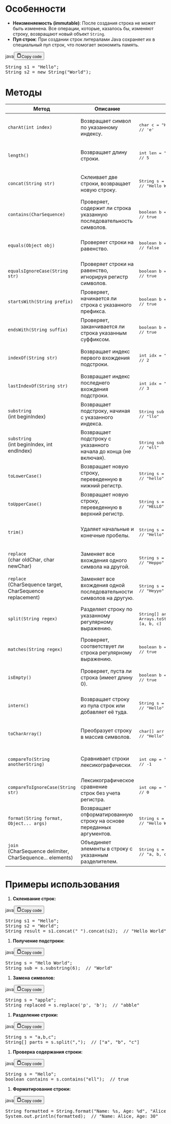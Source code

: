 <h1>Особенности</h1>
<ul>
<li><strong>Неизменяемость (immutable)</strong>: После создания строка не может быть изменена.
Все операции, которые, казалось бы, изменяют строку, возвращают новый объект <code>String</code>.</li>
<li><strong>Пул строк</strong>: При создании строк литералами Java сохраняет их в специальный пул строк, что помогает экономить память.</li>
</ul>
<div class="code_element"><div class="lang_line"><text>java</text><button class="copy_code_button" onclick="CopyCode(this)"><svg style="width: 1.2em;height: 1.2em;" aria-hidden="true" xmlns="http://www.w3.org/2000/svg" fill="none" viewBox="0 0 24 24"><path stroke="currentColor" stroke-linecap="round" stroke-linejoin="round" stroke-width="2" d="M15 4h3a1 1 0 0 1 1 1v15a1 1 0 0 1-1 1H6a1 1 0 0 1-1-1V5a1 1 0 0 1 1-1h3m0 3h6m-5-4v4h4V3h-4Z"/></svg><text>Copy code</text></button></div><div class="code language-java"><div class="highlight"><pre><span></span><span class="n">String</span><span class="w"> </span><span class="n">s1</span><span class="w"> </span><span class="o">=</span><span class="w"> </span><span class="s">&quot;Hello&quot;</span><span class="p">;</span>
<span class="n">String</span><span class="w"> </span><span class="n">s2</span><span class="w"> </span><span class="o">=</span><span class="w"> </span><span class="k">new</span><span class="w"> </span><span class="n">String</span><span class="p">(</span><span class="s">&quot;World&quot;</span><span class="p">);</span>
</pre></div></div></div>

<h1>Методы</h1>
<table>
<thead>
<tr>
<th>Метод</th>
<th>Описание</th>
<th>Пример использования</th>
</tr>
</thead>
<tbody>
<tr>
<td><code>charAt(int index)</code></td>
<td>Возвращает символ по указанному индексу.</td>
<td><div class="code" style="border-radius:.375rem .375rem;"><div class="highlight"><pre><div class="highlight"><pre><span></span><span class="kt">char</span><span class="w"> </span><span class="n">c</span><span class="w"> </span><span class="o">=</span><span class="w"> </span><span class="s">&quot;Hello&quot;</span><span class="p">.</span><span class="na">charAt</span><span class="p">(</span><span class="mi">1</span><span class="p">);</span><br><span class="c1">// &#39;e&#39;</span><br></pre></div></pre></div></div></td>
</tr>
<tr>
<td><code>length()</code></td>
<td>Возвращает длину строки.</td>
<td><div class="code" style="border-radius:.375rem .375rem;"><div class="highlight"><pre><div class="highlight"><pre><span></span><span class="kt">int</span><span class="w"> </span><span class="n">len</span><span class="w"> </span><span class="o">=</span><span class="w"> </span><span class="s">&quot;Hello&quot;</span><span class="p">.</span><span class="na">length</span><span class="p">();</span><br><span class="c1">// 5</span><br></pre></div></pre></div></div></td>
</tr>
<tr>
<td><code>concat(String str)</code></td>
<td>Склеивает две строки, возвращает новую строку.</td>
<td><div class="code" style="border-radius:.375rem .375rem;"><div class="highlight"><pre><div class="highlight"><pre><span></span><span class="n">String</span><span class="w"> </span><span class="n">s</span><span class="w"> </span><span class="o">=</span><span class="w"> </span><span class="s">&quot;Hello&quot;</span><span class="p">.</span><span class="na">concat</span><span class="p">(</span><span class="s">&quot; World&quot;</span><span class="p">);</span><br><span class="c1">// &quot;Hello World&quot;</span><br></pre></div></pre></div></div></td>
</tr>
<tr>
<td><code>contains(CharSequence)</code></td>
<td>Проверяет, содержит ли строка<br>указанную последовательность символов.</td>
<td><div class="code" style="border-radius:.375rem .375rem;"><div class="highlight"><pre><div class="highlight"><pre><span></span><span class="kt">boolean</span><span class="w"> </span><span class="n">b</span><span class="w"> </span><span class="o">=</span><span class="w"> </span><span class="s">&quot;Hello&quot;</span><span class="p">.</span><span class="na">contains</span><span class="p">(</span><span class="s">&quot;ll&quot;</span><span class="p">);</span><br><span class="c1">// true</span><br></pre></div></pre></div></div></td>
</tr>
<tr>
<td><code>equals(Object obj)</code></td>
<td>Проверяет строки на равенство.</td>
<td><div class="code" style="border-radius:.375rem .375rem;"><div class="highlight"><pre><div class="highlight"><pre><span></span><span class="kt">boolean</span><span class="w"> </span><span class="n">b</span><span class="w"> </span><span class="o">=</span><span class="w"> </span><span class="s">&quot;Hello&quot;</span><span class="p">.</span><span class="na">equals</span><span class="p">(</span><span class="s">&quot;hello&quot;</span><span class="p">);</span><br><span class="c1">// false</span><br></pre></div></pre></div></div></td>
</tr>
<tr>
<td><code>equalsIgnoreCase(String str)</code></td>
<td>Проверяет строки на равенство, игнорируя регистр символов.</td>
<td><div class="code" style="border-radius:.375rem .375rem;"><div class="highlight"><pre><div class="highlight"><pre><span></span><span class="kt">boolean</span><span class="w"> </span><span class="n">b</span><span class="w"> </span><span class="o">=</span><span class="w"> </span><span class="s">&quot;Hello&quot;</span><span class="p">.</span><span class="na">equalsIgnoreCase</span><span class="p">(</span><span class="s">&quot;hello&quot;</span><span class="p">);</span><br><span class="c1">// true</span><br></pre></div></pre></div></div></td>
</tr>
<tr>
<td><code>startsWith(String prefix)</code></td>
<td>Проверяет, начинается ли строка с указанного префикса.</td>
<td><div class="code" style="border-radius:.375rem .375rem;"><div class="highlight"><pre><div class="highlight"><pre><span></span><span class="kt">boolean</span><span class="w"> </span><span class="n">b</span><span class="w"> </span><span class="o">=</span><span class="w"> </span><span class="s">&quot;Hello&quot;</span><span class="p">.</span><span class="na">startsWith</span><span class="p">(</span><span class="s">&quot;He&quot;</span><span class="p">);</span><br><span class="c1">// true</span><br></pre></div></pre></div></div></td>
</tr>
<tr>
<td><code>endsWith(String suffix)</code></td>
<td>Проверяет, заканчивается ли строка указанным суффиксом.</td>
<td><div class="code" style="border-radius:.375rem .375rem;"><div class="highlight"><pre><div class="highlight"><pre><span></span><span class="kt">boolean</span><span class="w"> </span><span class="n">b</span><span class="w"> </span><span class="o">=</span><span class="w"> </span><span class="s">&quot;Hello&quot;</span><span class="p">.</span><span class="na">endsWith</span><span class="p">(</span><span class="s">&quot;lo&quot;</span><span class="p">);</span><br><span class="c1">// true</span><br></pre></div></pre></div></div></td>
</tr>
<tr>
<td><code>indexOf(String str)</code></td>
<td>Возвращает индекс первого вхождения подстроки.</td>
<td><div class="code" style="border-radius:.375rem .375rem;"><div class="highlight"><pre><div class="highlight"><pre><span></span><span class="kt">int</span><span class="w"> </span><span class="n">idx</span><span class="w"> </span><span class="o">=</span><span class="w"> </span><span class="s">&quot;Hello&quot;</span><span class="p">.</span><span class="na">indexOf</span><span class="p">(</span><span class="s">&quot;l&quot;</span><span class="p">);</span><br><span class="c1">// 2</span><br></pre></div></pre></div></div></td>
</tr>
<tr>
<td><code>lastIndexOf(String str)</code></td>
<td>Возвращает индекс последнего вхождения подстроки.</td>
<td><div class="code" style="border-radius:.375rem .375rem;"><div class="highlight"><pre><div class="highlight"><pre><span></span><span class="kt">int</span><span class="w"> </span><span class="n">idx</span><span class="w"> </span><span class="o">=</span><span class="w"> </span><span class="s">&quot;Hello&quot;</span><span class="p">.</span><span class="na">lastIndexOf</span><span class="p">(</span><span class="s">&quot;l&quot;</span><span class="p">);</span><br><span class="c1">// 3</span><br></pre></div></pre></div></div></td>
</tr>
<tr>
<td><code>substring</code><br>(int beginIndex)</td>
<td>Возвращает подстроку, начиная с указанного индекса.</td>
<td><div class="code" style="border-radius:.375rem .375rem;"><div class="highlight"><pre><div class="highlight"><pre><span></span><span class="n">String</span><span class="w"> </span><span class="n">sub</span><span class="w"> </span><span class="o">=</span><span class="w"> </span><span class="s">&quot;Hello&quot;</span><span class="p">.</span><span class="na">substring</span><span class="p">(</span><span class="mi">2</span><span class="p">);</span><br><span class="c1">// &quot;llo&quot;</span><br></pre></div></pre></div></div></td>
</tr>
<tr>
<td><code>substring</code><br>(int beginIndex, int endIndex)</td>
<td>Возвращает подстроку с указанного<br>начала до конца (не включая).</td>
<td><div class="code" style="border-radius:.375rem .375rem;"><div class="highlight"><pre><div class="highlight"><pre><span></span><span class="n">String</span><span class="w"> </span><span class="n">sub</span><span class="w"> </span><span class="o">=</span><span class="w"> </span><span class="s">&quot;Hello&quot;</span><span class="p">.</span><span class="na">substring</span><span class="p">(</span><span class="mi">1</span><span class="p">,</span><span class="w"> </span><span class="mi">4</span><span class="p">);</span><br><span class="c1">// &quot;ell&quot;</span><br></pre></div></pre></div></div></td>
</tr>
<tr>
<td><code>toLowerCase()</code></td>
<td>Возвращает новую строку, переведенную в нижний регистр.</td>
<td><div class="code" style="border-radius:.375rem .375rem;"><div class="highlight"><pre><div class="highlight"><pre><span></span><span class="n">String</span><span class="w"> </span><span class="n">s</span><span class="w"> </span><span class="o">=</span><span class="w"> </span><span class="s">&quot;HELLO&quot;</span><span class="p">.</span><span class="na">toLowerCase</span><span class="p">();</span><br><span class="c1">// &quot;hello&quot;</span><br></pre></div></pre></div></div></td>
</tr>
<tr>
<td><code>toUpperCase()</code></td>
<td>Возвращает новую строку, переведенную в верхний регистр.</td>
<td><div class="code" style="border-radius:.375rem .375rem;"><div class="highlight"><pre><div class="highlight"><pre><span></span><span class="n">String</span><span class="w"> </span><span class="n">s</span><span class="w"> </span><span class="o">=</span><span class="w"> </span><span class="s">&quot;hello&quot;</span><span class="p">.</span><span class="na">toUpperCase</span><span class="p">();</span><br><span class="c1">// &quot;HELLO&quot;</span><br></pre></div></pre></div></div></td>
</tr>
<tr>
<td><code>trim()</code></td>
<td>Удаляет начальные и конечные пробелы.</td>
<td><div class="code" style="border-radius:.375rem .375rem;"><div class="highlight"><pre><div class="highlight"><pre><span></span><span class="n">String</span><span class="w"> </span><span class="n">s</span><span class="w"> </span><span class="o">=</span><span class="w"> </span><span class="s">&quot;  Hello  &quot;</span><span class="p">.</span><span class="na">trim</span><span class="p">();</span><br><span class="c1">// &quot;Hello&quot;</span><br></pre></div></pre></div></div></td>
</tr>
<tr>
<td><code>replace</code><br>(char oldChar, char newChar)</td>
<td>Заменяет все вхождения одного символа на другой.</td>
<td><div class="code" style="border-radius:.375rem .375rem;"><div class="highlight"><pre><div class="highlight"><pre><span></span><span class="n">String</span><span class="w"> </span><span class="n">s</span><span class="w"> </span><span class="o">=</span><span class="w"> </span><span class="s">&quot;Hello&quot;</span><span class="p">.</span><span class="na">replace</span><span class="p">(</span><span class="sc">&#39;l&#39;</span><span class="p">,</span><span class="w"> </span><span class="sc">&#39;p&#39;</span><span class="p">);</span><br><span class="c1">// &quot;Heppo&quot;</span><br></pre></div></pre></div></div></td>
</tr>
<tr>
<td><code>replace</code><br>(CharSequence target,<br>CharSequence replacement)</td>
<td>Заменяет все вхождения одной<br>последовательности символов на другую.</td>
<td><div class="code" style="border-radius:.375rem .375rem;"><div class="highlight"><pre><div class="highlight"><pre><span></span><span class="n">String</span><span class="w"> </span><span class="n">s</span><span class="w"> </span><span class="o">=</span><span class="w"> </span><span class="s">&quot;Hello&quot;</span><span class="p">.</span><span class="na">replace</span><span class="p">(</span><span class="s">&quot;ll&quot;</span><span class="p">,</span><span class="w"> </span><span class="s">&quot;yy&quot;</span><span class="p">);</span><br><span class="c1">// &quot;Heyyo&quot;</span><br></pre></div></pre></div></div></td>
</tr>
<tr>
<td><code>split(String regex)</code></td>
<td>Разделяет строку по указанному регулярному выражению.</td>
<td><div class="code" style="border-radius:.375rem .375rem;"><div class="highlight"><pre><div class="highlight"><pre><span></span><span class="n">String</span><span class="o">[]</span><span class="w"> </span><span class="n">arr</span><span class="w"> </span><span class="o">=</span><span class="w"> </span><span class="s">&quot;a,b,c&quot;</span><span class="p">.</span><span class="na">split</span><span class="p">(</span><span class="s">&quot;,&quot;</span><span class="p">);</span><br><span class="n">Arrays</span><span class="p">.</span><span class="na">toString</span><span class="p">(</span><span class="s">&quot;a,b,c&quot;</span><span class="p">.</span><span class="na">split</span><span class="p">(</span><span class="s">&quot;,&quot;</span><span class="p">))</span><br><span class="o">[</span><span class="n">a</span><span class="p">,</span><span class="w"> </span><span class="n">b</span><span class="p">,</span><span class="w"> </span><span class="n">c</span><span class="o">]</span><br></pre></div></pre></div></div></td>
</tr>
<tr>
<td><code>matches(String regex)</code></td>
<td>Проверяет, соответствует ли строка регулярному выражению.</td>
<td><div class="code" style="border-radius:.375rem .375rem;"><div class="highlight"><pre><div class="highlight"><pre><span></span><span class="kt">boolean</span><span class="w"> </span><span class="n">b</span><span class="w"> </span><span class="o">=</span><span class="w"> </span><span class="s">&quot;abc&quot;</span><span class="p">.</span><span class="na">matches</span><span class="p">(</span><span class="s">&quot;[a-z]+&quot;</span><span class="p">);</span><br><span class="c1">// true</span><br></pre></div></pre></div></div></td>
</tr>
<tr>
<td><code>isEmpty()</code></td>
<td>Проверяет, пуста ли строка (имеет длину 0).</td>
<td><div class="code" style="border-radius:.375rem .375rem;"><div class="highlight"><pre><div class="highlight"><pre><span></span><span class="kt">boolean</span><span class="w"> </span><span class="n">b</span><span class="w"> </span><span class="o">=</span><span class="w"> </span><span class="s">&quot;&quot;</span><span class="p">.</span><span class="na">isEmpty</span><span class="p">();</span><br><span class="c1">// true</span><br></pre></div></pre></div></div></td>
</tr>
<tr>
<td><code>intern()</code></td>
<td>Возвращает строку из пула строк или добавляет её туда.</td>
<td><div class="code" style="border-radius:.375rem .375rem;"><div class="highlight"><pre><div class="highlight"><pre><span></span><span class="n">String</span><span class="w"> </span><span class="n">s</span><span class="w"> </span><span class="o">=</span><span class="w"> </span><span class="s">&quot;Hello&quot;</span><span class="p">.</span><span class="na">intern</span><span class="p">();</span><br><span class="c1">// &quot;Hello&quot;</span><br></pre></div></pre></div></div></td>
</tr>
<tr>
<td><code>toCharArray()</code></td>
<td>Преобразует строку в массив символов.</td>
<td><div class="code" style="border-radius:.375rem .375rem;"><div class="highlight"><pre><div class="highlight"><pre><span></span><span class="kt">char</span><span class="o">[]</span><span class="w"> </span><span class="n">arr</span><span class="w"> </span><span class="o">=</span><span class="w"> </span><span class="s">&quot;Hello&quot;</span><span class="p">.</span><span class="na">toCharArray</span><span class="p">();</span><br><span class="c1">// &quot;Hello&quot;</span><br></pre></div></pre></div></div></td>
</tr>
<tr>
<td><code>compareTo(String anotherString)</code></td>
<td>Сравнивает строки лексикографически.</td>
<td><div class="code" style="border-radius:.375rem .375rem;"><div class="highlight"><pre><div class="highlight"><pre><span></span><span class="kt">int</span><span class="w"> </span><span class="n">cmp</span><span class="w"> </span><span class="o">=</span><span class="w"> </span><span class="s">&quot;abc&quot;</span><span class="p">.</span><span class="na">compareTo</span><span class="p">(</span><span class="s">&quot;abd&quot;</span><span class="p">);</span><br><span class="c1">// -1</span><br></pre></div></pre></div></div></td>
</tr>
<tr>
<td><code>compareToIgnoreCase(String str)</code></td>
<td>Лексикографическое сравнение<br>строк без учета регистра.</td>
<td><div class="code" style="border-radius:.375rem .375rem;"><div class="highlight"><pre><div class="highlight"><pre><span></span><span class="kt">int</span><span class="w"> </span><span class="n">cmp</span><span class="w"> </span><span class="o">=</span><span class="w"> </span><span class="s">&quot;abc&quot;</span><span class="p">.</span><span class="na">compareToIgnoreCase</span><span class="p">(</span><span class="s">&quot;ABC&quot;</span><span class="p">);</span><br><span class="c1">// 0</span><br></pre></div></pre></div></div></td>
</tr>
<tr>
<td><code>format(String format, Object... args)</code></td>
<td>Возвращает отформатированную<br>строку на основе переданных аргументов.</td>
<td><div class="code" style="border-radius:.375rem .375rem;"><div class="highlight"><pre><div class="highlight"><pre><span></span><span class="n">String</span><span class="w"> </span><span class="n">s</span><span class="w"> </span><span class="o">=</span><span class="w"> </span><span class="n">String</span><span class="p">.</span><span class="na">format</span><span class="p">(</span><span class="s">&quot;Hello %s&quot;</span><span class="p">,</span><span class="w"> </span><span class="s">&quot;World&quot;</span><span class="p">);</span><br><span class="c1">// &quot;Hello World&quot;</span><br></pre></div></pre></div></div></td>
</tr>
<tr>
<td><code>join</code><br>(CharSequence delimiter,<br>CharSequence... elements)</td>
<td>Объединяет элементы в строку с указанным разделителем.</td>
<td><div class="code" style="border-radius:.375rem .375rem;"><div class="highlight"><pre><div class="highlight"><pre><span></span><span class="n">String</span><span class="w"> </span><span class="n">s</span><span class="w"> </span><span class="o">=</span><span class="w"> </span><span class="n">String</span><span class="p">.</span><span class="na">join</span><span class="p">(</span><span class="s">&quot;, &quot;</span><span class="p">,</span><span class="w"> </span><span class="s">&quot;a&quot;</span><span class="p">,</span><span class="w"> </span><span class="s">&quot;b&quot;</span><span class="p">,</span><span class="w"> </span><span class="s">&quot;c&quot;</span><span class="p">);</span><br><span class="c1">// &quot;a, b, c&quot;</span><br></pre></div></pre></div></div></td>
</tr>
</tbody>
</table>
<h1>Примеры использования</h1>
<ol>
<li><strong>Склеивание строк:</strong></li>
</ol>
<div class="code_element"><div class="lang_line"><text>java</text><button class="copy_code_button" onclick="CopyCode(this)"><svg style="width: 1.2em;height: 1.2em;" aria-hidden="true" xmlns="http://www.w3.org/2000/svg" fill="none" viewBox="0 0 24 24"><path stroke="currentColor" stroke-linecap="round" stroke-linejoin="round" stroke-width="2" d="M15 4h3a1 1 0 0 1 1 1v15a1 1 0 0 1-1 1H6a1 1 0 0 1-1-1V5a1 1 0 0 1 1-1h3m0 3h6m-5-4v4h4V3h-4Z"/></svg><text>Copy code</text></button></div><div class="code language-java"><div class="highlight"><pre><span></span><span class="n">String</span><span class="w"> </span><span class="n">s1</span><span class="w"> </span><span class="o">=</span><span class="w"> </span><span class="s">&quot;Hello&quot;</span><span class="p">;</span>
<span class="n">String</span><span class="w"> </span><span class="n">s2</span><span class="w"> </span><span class="o">=</span><span class="w"> </span><span class="s">&quot;World&quot;</span><span class="p">;</span>
<span class="n">String</span><span class="w"> </span><span class="n">result</span><span class="w"> </span><span class="o">=</span><span class="w"> </span><span class="n">s1</span><span class="p">.</span><span class="na">concat</span><span class="p">(</span><span class="s">&quot; &quot;</span><span class="p">).</span><span class="na">concat</span><span class="p">(</span><span class="n">s2</span><span class="p">);</span><span class="w">  </span><span class="c1">// &quot;Hello World&quot;</span>
</pre></div></div></div>

<ol>
<li><strong>Получение подстроки:</strong></li>
</ol>
<div class="code_element"><div class="lang_line"><text>java</text><button class="copy_code_button" onclick="CopyCode(this)"><svg style="width: 1.2em;height: 1.2em;" aria-hidden="true" xmlns="http://www.w3.org/2000/svg" fill="none" viewBox="0 0 24 24"><path stroke="currentColor" stroke-linecap="round" stroke-linejoin="round" stroke-width="2" d="M15 4h3a1 1 0 0 1 1 1v15a1 1 0 0 1-1 1H6a1 1 0 0 1-1-1V5a1 1 0 0 1 1-1h3m0 3h6m-5-4v4h4V3h-4Z"/></svg><text>Copy code</text></button></div><div class="code language-java"><div class="highlight"><pre><span></span><span class="n">String</span><span class="w"> </span><span class="n">s</span><span class="w"> </span><span class="o">=</span><span class="w"> </span><span class="s">&quot;Hello World&quot;</span><span class="p">;</span>
<span class="n">String</span><span class="w"> </span><span class="n">sub</span><span class="w"> </span><span class="o">=</span><span class="w"> </span><span class="n">s</span><span class="p">.</span><span class="na">substring</span><span class="p">(</span><span class="mi">6</span><span class="p">);</span><span class="w">  </span><span class="c1">// &quot;World&quot;</span>
</pre></div></div></div>

<ol>
<li><strong>Замена символов:</strong></li>
</ol>
<div class="code_element"><div class="lang_line"><text>java</text><button class="copy_code_button" onclick="CopyCode(this)"><svg style="width: 1.2em;height: 1.2em;" aria-hidden="true" xmlns="http://www.w3.org/2000/svg" fill="none" viewBox="0 0 24 24"><path stroke="currentColor" stroke-linecap="round" stroke-linejoin="round" stroke-width="2" d="M15 4h3a1 1 0 0 1 1 1v15a1 1 0 0 1-1 1H6a1 1 0 0 1-1-1V5a1 1 0 0 1 1-1h3m0 3h6m-5-4v4h4V3h-4Z"/></svg><text>Copy code</text></button></div><div class="code language-java"><div class="highlight"><pre><span></span><span class="n">String</span><span class="w"> </span><span class="n">s</span><span class="w"> </span><span class="o">=</span><span class="w"> </span><span class="s">&quot;apple&quot;</span><span class="p">;</span>
<span class="n">String</span><span class="w"> </span><span class="n">replaced</span><span class="w"> </span><span class="o">=</span><span class="w"> </span><span class="n">s</span><span class="p">.</span><span class="na">replace</span><span class="p">(</span><span class="sc">&#39;p&#39;</span><span class="p">,</span><span class="w"> </span><span class="sc">&#39;b&#39;</span><span class="p">);</span><span class="w">  </span><span class="c1">// &quot;abble&quot;</span>
</pre></div></div></div>

<ol>
<li><strong>Разделение строки:</strong></li>
</ol>
<div class="code_element"><div class="lang_line"><text>java</text><button class="copy_code_button" onclick="CopyCode(this)"><svg style="width: 1.2em;height: 1.2em;" aria-hidden="true" xmlns="http://www.w3.org/2000/svg" fill="none" viewBox="0 0 24 24"><path stroke="currentColor" stroke-linecap="round" stroke-linejoin="round" stroke-width="2" d="M15 4h3a1 1 0 0 1 1 1v15a1 1 0 0 1-1 1H6a1 1 0 0 1-1-1V5a1 1 0 0 1 1-1h3m0 3h6m-5-4v4h4V3h-4Z"/></svg><text>Copy code</text></button></div><div class="code language-java"><div class="highlight"><pre><span></span><span class="n">String</span><span class="w"> </span><span class="n">s</span><span class="w"> </span><span class="o">=</span><span class="w"> </span><span class="s">&quot;a,b,c&quot;</span><span class="p">;</span>
<span class="n">String</span><span class="o">[]</span><span class="w"> </span><span class="n">parts</span><span class="w"> </span><span class="o">=</span><span class="w"> </span><span class="n">s</span><span class="p">.</span><span class="na">split</span><span class="p">(</span><span class="s">&quot;,&quot;</span><span class="p">);</span><span class="w">  </span><span class="c1">// [&quot;a&quot;, &quot;b&quot;, &quot;c&quot;]</span>
</pre></div></div></div>

<ol>
<li><strong>Проверка содержания строки:</strong></li>
</ol>
<div class="code_element"><div class="lang_line"><text>java</text><button class="copy_code_button" onclick="CopyCode(this)"><svg style="width: 1.2em;height: 1.2em;" aria-hidden="true" xmlns="http://www.w3.org/2000/svg" fill="none" viewBox="0 0 24 24"><path stroke="currentColor" stroke-linecap="round" stroke-linejoin="round" stroke-width="2" d="M15 4h3a1 1 0 0 1 1 1v15a1 1 0 0 1-1 1H6a1 1 0 0 1-1-1V5a1 1 0 0 1 1-1h3m0 3h6m-5-4v4h4V3h-4Z"/></svg><text>Copy code</text></button></div><div class="code language-java"><div class="highlight"><pre><span></span><span class="n">String</span><span class="w"> </span><span class="n">s</span><span class="w"> </span><span class="o">=</span><span class="w"> </span><span class="s">&quot;Hello&quot;</span><span class="p">;</span>
<span class="kt">boolean</span><span class="w"> </span><span class="n">contains</span><span class="w"> </span><span class="o">=</span><span class="w"> </span><span class="n">s</span><span class="p">.</span><span class="na">contains</span><span class="p">(</span><span class="s">&quot;ell&quot;</span><span class="p">);</span><span class="w">  </span><span class="c1">// true</span>
</pre></div></div></div>

<ol>
<li><strong>Форматирование строки:</strong></li>
</ol>
<div class="code_element"><div class="lang_line"><text>java</text><button class="copy_code_button" onclick="CopyCode(this)"><svg style="width: 1.2em;height: 1.2em;" aria-hidden="true" xmlns="http://www.w3.org/2000/svg" fill="none" viewBox="0 0 24 24"><path stroke="currentColor" stroke-linecap="round" stroke-linejoin="round" stroke-width="2" d="M15 4h3a1 1 0 0 1 1 1v15a1 1 0 0 1-1 1H6a1 1 0 0 1-1-1V5a1 1 0 0 1 1-1h3m0 3h6m-5-4v4h4V3h-4Z"/></svg><text>Copy code</text></button></div><div class="code language-java"><div class="highlight"><pre><span></span><span class="n">String</span><span class="w"> </span><span class="n">formatted</span><span class="w"> </span><span class="o">=</span><span class="w"> </span><span class="n">String</span><span class="p">.</span><span class="na">format</span><span class="p">(</span><span class="s">&quot;Name: %s, Age: %d&quot;</span><span class="p">,</span><span class="w"> </span><span class="s">&quot;Alice&quot;</span><span class="p">,</span><span class="w"> </span><span class="mi">30</span><span class="p">);</span>
<span class="n">System</span><span class="p">.</span><span class="na">out</span><span class="p">.</span><span class="na">println</span><span class="p">(</span><span class="n">formatted</span><span class="p">);</span><span class="w">  </span><span class="c1">// &quot;Name: Alice, Age: 30&quot;</span>
</pre></div></div></div>